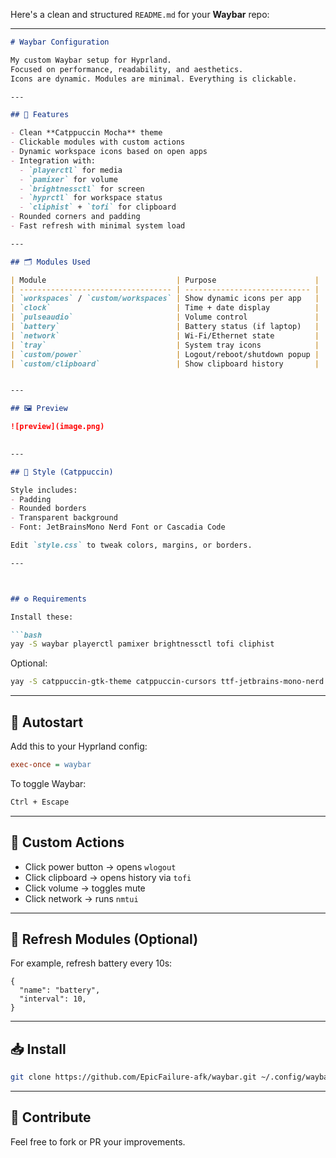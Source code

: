 Here's a clean and structured `README.md` for your **Waybar** repo:

---

```md
# Waybar Configuration

My custom Waybar setup for Hyprland.  
Focused on performance, readability, and aesthetics.  
Icons are dynamic. Modules are minimal. Everything is clickable.

---

## 🧠 Features

- Clean **Catppuccin Mocha** theme
- Clickable modules with custom actions
- Dynamic workspace icons based on open apps
- Integration with:
  - `playerctl` for media
  - `pamixer` for volume
  - `brightnessctl` for screen
  - `hyprctl` for workspace status
  - `cliphist` + `tofi` for clipboard
- Rounded corners and padding
- Fast refresh with minimal system load

---

## 🗂️ Modules Used

| Module                             | Purpose                      |
| ---------------------------------- | ---------------------------- |
| `workspaces` / `custom/workspaces` | Show dynamic icons per app   |
| `clock`                            | Time + date display          |
| `pulseaudio`                       | Volume control               |
| `battery`                          | Battery status (if laptop)   |
| `network`                          | Wi-Fi/Ethernet state         |
| `tray`                             | System tray icons            |
| `custom/power`                     | Logout/reboot/shutdown popup |
| `custom/clipboard`                 | Show clipboard history       |


---

## 🖼 Preview

![preview](image.png)
 

---

## 🎨 Style (Catppuccin)

Style includes:
- Padding
- Rounded borders
- Transparent background
- Font: JetBrainsMono Nerd Font or Cascadia Code

Edit `style.css` to tweak colors, margins, or borders.

---



## ⚙️ Requirements

Install these:

```bash
yay -S waybar playerctl pamixer brightnessctl tofi cliphist
````

Optional:

```bash
yay -S catppuccin-gtk-theme catppuccin-cursors ttf-jetbrains-mono-nerd
```

---

## 🚀 Autostart

Add this to your Hyprland config:

```ini
exec-once = waybar
```

To toggle Waybar:

```bash
Ctrl + Escape
```

---

## 🧩 Custom Actions

- Click power button → opens `wlogout`
- Click clipboard → opens history via `tofi`
- Click volume → toggles mute
- Click network → runs `nmtui`

---

## 🔄 Refresh Modules (Optional)

For example, refresh battery every 10s:

```jsonc
{
  "name": "battery",
  "interval": 10,
}
```

---

## 📥 Install

```bash
git clone https://github.com/EpicFailure-afk/waybar.git ~/.config/waybar
```

---



## 🤝 Contribute

Feel free to fork or PR your improvements.


